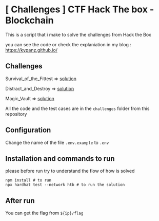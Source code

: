 # [ Challenges ] CTF Hack The box - Blockchain

This is a script that i make to solve the challenges from Hack the Box

you can see the code or check the explaniation in my blog : https://kypanz.github.io/

## Challenges

Survival_of_the_Fittest => [solution](https://kypanz.github.io/jekyll/update/2023/07/21/Survival-of-the-Fittest.html)

Distract_and_Destroy => [solution](https://kypanz.github.io/jekyll/update/2023/08/01/Distract-and-Destroy.html)

Magic_Vault => [solution](https://kypanz.github.io/jekyll/update/2023/08/29/Magic-Vault.html)


All the code and the test cases are in the `challenges` folder from this repository

## Configuration
Change the name of the file `.env.example` to `.env`

## Installation and commands to run
please before run try to understand the flow of how is solved

```shell
npm install # to run
npx hardhat test --network htb # to run the solution
```

## After run
You can get the flag from `${ip}/flag`
